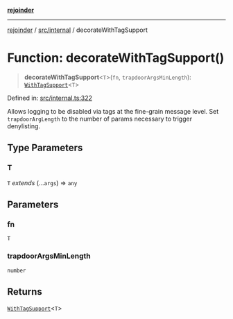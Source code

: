 [**rejoinder**](../../../README.md)

***

[rejoinder](../../../README.md) / [src/internal](../README.md) / decorateWithTagSupport

# Function: decorateWithTagSupport()

> **decorateWithTagSupport**\<`T`\>(`fn`, `trapdoorArgsMinLength`): [`WithTagSupport`](../type-aliases/WithTagSupport.md)\<`T`\>

Defined in: [src/internal.ts:322](https://github.com/Xunnamius/rejoinder/blob/4c31d61cc2d97962fe915faa47504a4378c59057/src/internal.ts#L322)

Allows logging to be disabled via tags at the fine-grain message level. Set
`trapdoorArgLength` to the number of params necessary to trigger denylisting.

## Type Parameters

### T

`T` *extends* (...`args`) => `any`

## Parameters

### fn

`T`

### trapdoorArgsMinLength

`number`

## Returns

[`WithTagSupport`](../type-aliases/WithTagSupport.md)\<`T`\>
